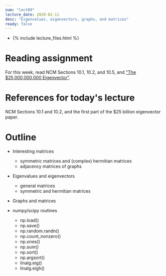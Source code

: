 ```yaml
---
num: "lect09"
lecture_date: 2020-02-11
desc: "Eigenvalues, eigenvectors, graphs, and matrices"
ready: false
---
```


* {% include lecture_files.html %}

# Reading assignment

For this week, read NCM Sections 10.1, 10.2, and 10.5,
and ["The $25,000,000,000 Eigenvector"](https://github.com/ucsb-cs111/w19-lecture-files/blob/master/02.11/25_Billion_Eigenvector_Original.pdf).

# References for today's lecture

NCM Sections 10.1 and 10.2, and the first part of the $25 billion eigenvector paper.

# Outline

- Interesting matrices
  - symmetric matrices and (complex) hermitian matrices
  - adjacency matrices of graphs

- Eigenvalues and eigenvectors
  - general matrices
  - symmetric and hermitian matrices

- Graphs and matrices

- numpy/scipy routines
  - np.load()
  - np.save()
  - np.random.randn()
  - np.count_nonzero()
  - np.ones()
  - np.sum()
  - np.sort()
  - np.argsort()
  - linalg.eig()
  - linalg.eigh()
  
